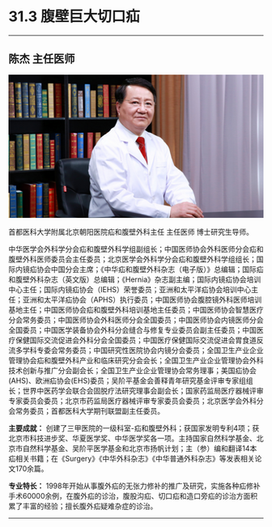 # 31.3 腹壁巨大切口疝

---

## 陈杰 主任医师

![1686547885660](image/c31_003/1686547885660.png)

首都医科大学附属北京朝阳医院疝和腹壁外科主任 主任医师  博士研究生导师。

中华医学会外科学分会疝和腹壁外科学组副组长；中国医师协会外科医师分会疝和腹壁外科医师委员会主任委员；北京医学会外科学分会疝和腹壁外科学组组长；国际内镜疝协会中国分会主席；《中华疝和腹壁外科杂志（电子版）》总编辑；国际疝和腹壁外科杂志（英文版）总编辑；《Hernia》杂志副主编；国际内镜疝协会培训中心主任；国际内镜疝协会（IEHS）荣誉委员；亚洲和太平洋疝协会培训中心主任；亚洲和太平洋疝协会（APHS）执行委员；中国医师协会腹腔镜外科医师培训基地主任；中国医师协会疝和腹壁外科培训基地主任委员；中国医师协会智慧医疗分会常务委员；中国医师协会外科医师分会全国委员；中国医师协会内镜医师分会全国委员；中国医学装备协会外科分会缝合与修复专业委员会副主任委员；中国医疗保健国际交流促进会外科分会全国委员；中国医疗保健国际交流促进会胃食道反流多学科专委会常务委员；中国研究性医院协会内镜分会委员；全国卫生产业企业管理协会疝和腹壁外科产业和临床研究分会会长；全国卫生产业企业管理协会外科技术创新与推广分会副会长；全国卫生产业企业管理协会常务理事；美国疝协会(AHS)、欧洲疝协会(EHS)委员；吴阶平基金会善释青年研究基金评审专家组组长；世界中医药学会联合会固脱疗法研究理事会副会长；国家药监局医疗器械评审专家委员会委员；北京市药监局医疗器械评审专家委员会委员；北京医学会外科分会常务委员；首都医科大学期刊联盟副主任委员。

**主要成就：** 创建了三甲医院的一级科室-疝和腹壁外科；获国家发明专利4项；获北京市科技进步奖、华夏医学奖、中华医学奖各一项。主持国家自然科学基金、北京市自然科学基金、吴阶平医学基金和北京市扬帆计划；主（参）编和翻译14本疝相关书籍；在《Surgery》《中华外科杂志》《中华普通外科杂志》等发表相关论文170余篇。

**专业特长：** 1998年开始从事腹外疝的无张力修补的推广及研究，实施各种疝修补手术60000余例，在腹外疝的诊治，腹股沟疝、切口疝和造口旁疝的诊治方面积累了丰富的经验；擅长腹外疝疑难杂症的诊治。

---
